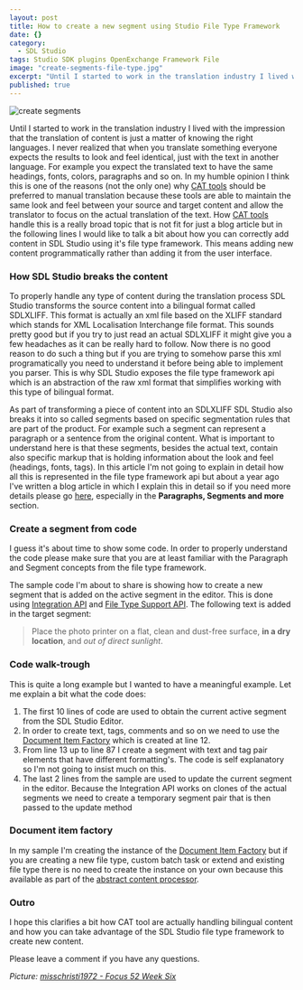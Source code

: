```yaml
---
layout: post
title: How to create a new segment using Studio File Type Framework
date: {}
category: 
  - SDL Studio
tags: Studio SDK plugins OpenExchange Framework File
image: "create-segments-file-type.jpg"
excerpt: "Until I started to work in the translation industry I lived with the impression that the translation of a certain content is just a mater of knowing the right languages. I never realized that when you translate something everyone expects the results to look and feel identical just with the text in another language. For example you expect to have the same headings, fonts, colors, paragraphs and so on. In my humble opinion I think this is one of the reasons (not the only one) why CAT tools should be preferred to manual translation because this tools are able to keep the same look and feel between your source and target content and allow the translator to focus on the actual translation. How CAT tools handle this is a really broad topic that is not fit for just a blog article but in the following lines I would like to talk a bit about how you can correctly add content in SDL Studio using it&#x27;s file type framework. This means adding new content programatically rather than adding it from the user interface."
published: true
---
```




![create segments]({{site.baseurl}}/assets/images/posts/create-segments-file-type.jpg)

<p class="dropcap">Until I started to work in the translation industry I lived with the impression that the translation of content is just a matter of knowing the right languages. I never realized that when you translate something everyone expects the results to look and feel identical, just with the text in another language. For example you expect the translated text to have the same headings, fonts, colors, paragraphs and so on. In my humble opinion I think this is one of the reasons (not the only one) why <a href="http://www.translationzone.com/products/cat-tools/" target="_blank">CAT tools</a> should be preferred to manual translation because these tools are able to maintain the same look and feel between your source and target content and allow the translator to focus on the actual translation of the text. How <a href="http://www.translationzone.com/products/cat-tools/" target="_blank">CAT tools</a> handle this is a really broad topic that is not fit for just a blog article but in the following lines I would like to talk a bit about how you can correctly add content in SDL Studio using it's file type framework. This means adding new content programmatically rather than adding it from the user interface.</p>

### How SDL Studio breaks the content

To properly handle any type of content during the translation process SDL Studio transforms the source content into a bilingual format called SDLXLIFF. This format is actually an xml file based on the XLIFF standard which stands for XML Localisation Interchange file format. This sounds pretty good but if you try to just read an actual SDLXLIFF it might give you a few headaches as it can be really hard to follow. Now there is no good reason to do such a thing but if you are trying to somehow parse this xml programatically you need to understand it before being able to implement you parser. This is why SDL Studio exposes the file type framework api which is an abstraction of the raw xml format that simplifies working with this type of bilingual format.

As part of transforming a piece of content into an SDLXLIFF SDL Studio also breaks it into so called segments based on specific segmentation rules that are part of the product. For example such a segment can represent a paragraph or a sentence from the original content. What is important to understand here is that these segments, besides the actual text, contain also specific markup that is holding information about the look and feel (headings, fonts, tags). In this article I'm not going to explain in detail how all this is represented in the file type framework api but about a year ago I've written a blog article in which I explain this in detail so if you need more details please go [here](http://romuluscrisan.com/sdl%20studio/2015/01/06/How%20to%20access%20segment%20tags%20using%20Studio%20File%20Type%20Framework%20.html#paragraphs-segments-and-more), especially in the **Paragraphs, Segments and more** section.

### Create a segment from code

I guess it's about time to show some code. In order to properly understand the code please make sure that you are at least familiar with the Paragraph and Segment concepts from the file type framework.

The sample code I'm about to share is showing how to create a new segment that is added on the active segment in the editor. This is done using [Integration API](http://producthelp.sdl.com/SDK/StudioIntegrationApi/4.0/html/135dcb1c-535b-46a9-8063-b83be4a06d82.htm) and [File Type Support API](http://producthelp.sdl.com/SDK/FileTypeSupport/4.0/html/1f5584af-9763-46ff-894b-08127a2421a7.htm). The following text is added in the target segment:

>Place the photo printer on a flat, clean and dust-free surface, **in a dry location**, and _out of direct sunlight_.

<script src="https://gist.github.com/cromica/7a2ae9e07687a1913b8b.js"></script>

### Code walk-trough

This is quite a long example but I wanted to have a meaningful example. Let me explain a bit what the code does:

1. The first 10 lines of code are used to obtain the current active segment from the SDL Studio Editor. 
2. In order to create text, tags, comments and so on we need to use the [Document Item Factory](http://producthelp.sdl.com/SDK/FileTypeSupport/4.0/html/ec213843-28e2-c1a2-146c-691e67026710.htm) which is created at line 12.
3. From line 13 up to line 87 I create a segment with text and tag pair elements that have different formatting's. The code is self explanatory so I'm not going to insist much on this.
4. The last 2 lines from the sample are used to update the current segment in the editor. Because the Integration API works on clones of the actual segments we need to create a temporary segment pair that is then passed to the update method

### Document item factory

In my sample I'm creating the instance of the [Document Item Factory](http://producthelp.sdl.com/SDK/FileTypeSupport/4.0/html/ec213843-28e2-c1a2-146c-691e67026710.htm) but if you are creating a new file type, custom batch task or extend and existing file type there is no need to create the instance on your own because this available as part of the [abstract content processor](http://producthelp.sdl.com/SDK/FileTypeSupport/4.0/html/6d8b8094-0fd3-c557-7217-909ed952ca75.htm).

### Outro

I hope this clarifies a bit how CAT tool are actually handling bilingual content and how you can take advantage of the SDL Studio file type framework to create new content.

Please leave a comment if you have any questions.

*Picture: [misschristi1972 - Focus 52 Week Six](https://flic.kr/p/brjbNM)*
